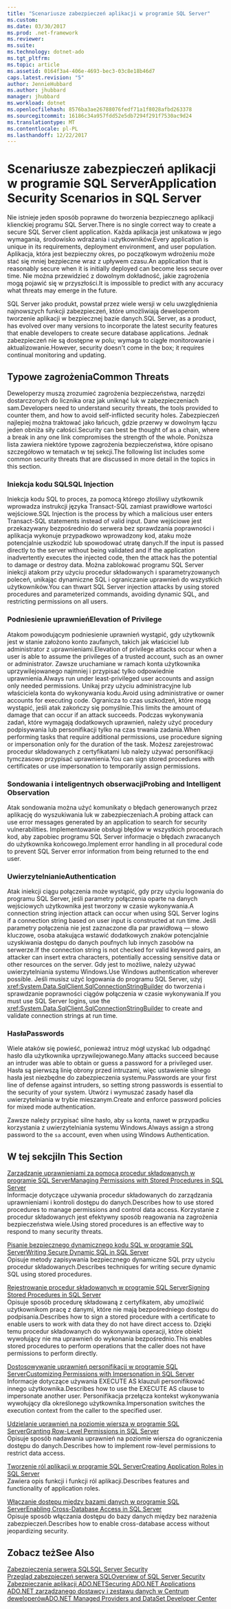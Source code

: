 ```yaml
---
title: "Scenariusze zabezpieczeń aplikacji w programie SQL Server"
ms.custom: 
ms.date: 03/30/2017
ms.prod: .net-framework
ms.reviewer: 
ms.suite: 
ms.technology: dotnet-ado
ms.tgt_pltfrm: 
ms.topic: article
ms.assetid: 0164f3a4-406e-4693-bec3-03c8e18b46d7
caps.latest.revision: "5"
author: JennieHubbard
ms.author: jhubbard
manager: jhubbard
ms.workload: dotnet
ms.openlocfilehash: 8576ba3ae26788076fedf71a1f8028afbd263378
ms.sourcegitcommit: 16186c34a957fdd52e5db7294f291f7530ac9d24
ms.translationtype: MT
ms.contentlocale: pl-PL
ms.lasthandoff: 12/22/2017
---
```

# <a name="application-security-scenarios-in-sql-server"></a><span data-ttu-id="bcfb9-102">Scenariusze zabezpieczeń aplikacji w programie SQL Server</span><span class="sxs-lookup"><span data-stu-id="bcfb9-102">Application Security Scenarios in SQL Server</span></span>
<span data-ttu-id="bcfb9-103">Nie istnieje jeden sposób poprawne do tworzenia bezpiecznego aplikacji klienckiej programu SQL Server.</span><span class="sxs-lookup"><span data-stu-id="bcfb9-103">There is no single correct way to create a secure SQL Server client application.</span></span> <span data-ttu-id="bcfb9-104">Każda aplikacja jest unikatowa w jego wymagania, środowisko wdrażania i użytkowników.</span><span class="sxs-lookup"><span data-stu-id="bcfb9-104">Every application is unique in its requirements, deployment environment, and user population.</span></span> <span data-ttu-id="bcfb9-105">Aplikacja, która jest bezpieczny okres, po początkowym wdrożeniu może stać się mniej bezpieczne wraz z upływem czasu.</span><span class="sxs-lookup"><span data-stu-id="bcfb9-105">An application that is reasonably secure when it is initially deployed can become less secure over time.</span></span> <span data-ttu-id="bcfb9-106">Nie można przewidzieć z dowolnym dokładność, jakie zagrożenia mogą pojawić się w przyszłości.</span><span class="sxs-lookup"><span data-stu-id="bcfb9-106">It is impossible to predict with any accuracy what threats may emerge in the future.</span></span>  
  
 <span data-ttu-id="bcfb9-107">SQL Server jako produkt, powstał przez wiele wersji w celu uwzględnienia najnowszych funkcji zabezpieczeń, które umożliwiają deweloperom tworzenie aplikacji w bezpiecznej bazie danych.</span><span class="sxs-lookup"><span data-stu-id="bcfb9-107">SQL Server, as a product, has evolved over many versions to incorporate the latest security features that enable developers to create secure database applications.</span></span> <span data-ttu-id="bcfb9-108">Jednak zabezpieczeń nie są dostępne w polu; wymaga to ciągłe monitorowanie i aktualizowanie.</span><span class="sxs-lookup"><span data-stu-id="bcfb9-108">However, security doesn't come in the box; it requires continual monitoring and updating.</span></span>  
  
## <a name="common-threats"></a><span data-ttu-id="bcfb9-109">Typowe zagrożenia</span><span class="sxs-lookup"><span data-stu-id="bcfb9-109">Common Threats</span></span>  
 <span data-ttu-id="bcfb9-110">Deweloperzy muszą zrozumieć zagrożenia bezpieczeństwa, narzędzi dostarczonych do licznika oraz jak uniknąć luk w zabezpieczeniach sam.</span><span class="sxs-lookup"><span data-stu-id="bcfb9-110">Developers need to understand security threats, the tools provided to counter them, and how to avoid self-inflicted security holes.</span></span> <span data-ttu-id="bcfb9-111">Zabezpieczeń najlepiej można traktować jako łańcuch, gdzie przerwy w dowolnym łączu jeden obniża siły całości.</span><span class="sxs-lookup"><span data-stu-id="bcfb9-111">Security can best be thought of as a chain, where a break in any one link compromises the strength of the whole.</span></span> <span data-ttu-id="bcfb9-112">Poniższa lista zawiera niektóre typowe zagrożenia bezpieczeństwa, które opisano szczegółowo w tematach w tej sekcji.</span><span class="sxs-lookup"><span data-stu-id="bcfb9-112">The following list includes some common security threats that are discussed in more detail in the topics in this section.</span></span>  
  
### <a name="sql-injection"></a><span data-ttu-id="bcfb9-113">Iniekcja kodu SQL</span><span class="sxs-lookup"><span data-stu-id="bcfb9-113">SQL Injection</span></span>  
 <span data-ttu-id="bcfb9-114">Iniekcja kodu SQL to proces, za pomocą którego złośliwy użytkownik wprowadza instrukcji języka Transact-SQL zamiast prawidłowe wartości wejściowe.</span><span class="sxs-lookup"><span data-stu-id="bcfb9-114">SQL Injection is the process by which a malicious user enters Transact-SQL statements instead of valid input.</span></span> <span data-ttu-id="bcfb9-115">Dane wejściowe jest przekazywany bezpośrednio do serwera bez sprawdzania poprawności i aplikacja wykonuje przypadkowo wprowadzony kod, ataku może potencjalnie uszkodzić lub spowodować utratę danych.</span><span class="sxs-lookup"><span data-stu-id="bcfb9-115">If the input is passed directly to the server without being validated and if the application inadvertently executes the injected code, then the attack has the potential to damage or destroy data.</span></span> <span data-ttu-id="bcfb9-116">Można zablokować programu SQL Server iniekcji atakom przy użyciu procedur składowanych i sparametryzowanych poleceń, unikając dynamiczne SQL i ograniczanie uprawnień do wszystkich użytkowników.</span><span class="sxs-lookup"><span data-stu-id="bcfb9-116">You can thwart SQL Server injection attacks by using stored procedures and parameterized commands, avoiding dynamic SQL, and restricting permissions on all users.</span></span>  
  
### <a name="elevation-of-privilege"></a><span data-ttu-id="bcfb9-117">Podniesienie uprawnień</span><span class="sxs-lookup"><span data-stu-id="bcfb9-117">Elevation of Privilege</span></span>  
 <span data-ttu-id="bcfb9-118">Atakom powodującym podniesienie uprawnień wystąpić, gdy użytkownik jest w stanie założono konto zaufanych, takich jak właściciel lub administrator z uprawnieniami.</span><span class="sxs-lookup"><span data-stu-id="bcfb9-118">Elevation of privilege attacks occur when a user is able to assume the privileges of a trusted account, such as an owner or administrator.</span></span> <span data-ttu-id="bcfb9-119">Zawsze uruchamiane w ramach konta użytkownika uprzywilejowanego najmniej i przypisać tylko odpowiednie uprawnienia.</span><span class="sxs-lookup"><span data-stu-id="bcfb9-119">Always run under least-privileged user accounts and assign only needed permissions.</span></span> <span data-ttu-id="bcfb9-120">Unikaj przy użyciu administracyjne lub właściciela konta do wykonywania kodu.</span><span class="sxs-lookup"><span data-stu-id="bcfb9-120">Avoid using administrative or owner accounts for executing code.</span></span> <span data-ttu-id="bcfb9-121">Ogranicza to czas uszkodzeń, które mogą wystąpić, jeśli atak zakończy się pomyślnie.</span><span class="sxs-lookup"><span data-stu-id="bcfb9-121">This limits the amount of damage that can occur if an attack succeeds.</span></span> <span data-ttu-id="bcfb9-122">Podczas wykonywania zadań, które wymagają dodatkowych uprawnień, należy użyć procedury podpisywania lub personifikacji tylko na czas trwania zadania.</span><span class="sxs-lookup"><span data-stu-id="bcfb9-122">When performing tasks that require additional permissions, use procedure signing or impersonation only for the duration of the task.</span></span> <span data-ttu-id="bcfb9-123">Możesz zarejestrować procedur składowanych z certyfikatami lub należy używać personifikacji tymczasowo przypisać uprawnienia.</span><span class="sxs-lookup"><span data-stu-id="bcfb9-123">You can sign stored procedures with certificates or use impersonation to temporarily assign permissions.</span></span>  
  
### <a name="probing-and-intelligent-observation"></a><span data-ttu-id="bcfb9-124">Sondowania i inteligentnych obserwacji</span><span class="sxs-lookup"><span data-stu-id="bcfb9-124">Probing and Intelligent Observation</span></span>  
 <span data-ttu-id="bcfb9-125">Atak sondowania można użyć komunikaty o błędach generowanych przez aplikację do wyszukiwania luk w zabezpieczeniach.</span><span class="sxs-lookup"><span data-stu-id="bcfb9-125">A probing attack can use error messages generated by an application to search for security vulnerabilities.</span></span> <span data-ttu-id="bcfb9-126">Implementowanie obsługi błędów w wszystkich procedurach kod, aby zapobiec programu SQL Server informacje o błędach zwracanych do użytkownika końcowego.</span><span class="sxs-lookup"><span data-stu-id="bcfb9-126">Implement error handling in all procedural code to prevent SQL Server error information from being returned to the end user.</span></span>  
  
### <a name="authentication"></a><span data-ttu-id="bcfb9-127">Uwierzytelnianie</span><span class="sxs-lookup"><span data-stu-id="bcfb9-127">Authentication</span></span>  
 <span data-ttu-id="bcfb9-128">Atak iniekcji ciągu połączenia może wystąpić, gdy przy użyciu logowania do programu SQL Server, jeśli parametry połączenia oparte na danych wejściowych użytkownika jest tworzony w czasie wykonywania.</span><span class="sxs-lookup"><span data-stu-id="bcfb9-128">A connection string injection attack can occur when using SQL Server logins if a connection string based on user input is constructed at run time.</span></span> <span data-ttu-id="bcfb9-129">Jeśli parametry połączenia nie jest zaznaczone dla par prawidłową — słowo kluczowe, osoba atakująca wstawić dodatkowych znaków potencjalnie uzyskiwania dostępu do danych poufnych lub innych zasobów na serwerze.</span><span class="sxs-lookup"><span data-stu-id="bcfb9-129">If the connection string is not checked for valid keyword pairs, an attacker can insert extra characters, potentially accessing sensitive data or other resources on the server.</span></span> <span data-ttu-id="bcfb9-130">Gdy jest to możliwe, należy używać uwierzytelniania systemu Windows.</span><span class="sxs-lookup"><span data-stu-id="bcfb9-130">Use Windows authentication wherever possible.</span></span> <span data-ttu-id="bcfb9-131">Jeśli musisz użyć logowania do programu SQL Server, użyj <xref:System.Data.SqlClient.SqlConnectionStringBuilder> do tworzenia i sprawdzanie poprawności ciągów połączenia w czasie wykonywania.</span><span class="sxs-lookup"><span data-stu-id="bcfb9-131">If you must use SQL Server logins, use the <xref:System.Data.SqlClient.SqlConnectionStringBuilder> to create and validate connection strings at run time.</span></span>  
  
### <a name="passwords"></a><span data-ttu-id="bcfb9-132">Hasła</span><span class="sxs-lookup"><span data-stu-id="bcfb9-132">Passwords</span></span>  
 <span data-ttu-id="bcfb9-133">Wiele ataków się powieść, ponieważ intruz mógł uzyskać lub odgadnąć hasło dla użytkownika uprzywilejowanego.</span><span class="sxs-lookup"><span data-stu-id="bcfb9-133">Many attacks succeed because an intruder was able to obtain or guess a password for a privileged user.</span></span> <span data-ttu-id="bcfb9-134">Hasła są pierwszą linię obrony przed intruzami, więc ustawienie silnego hasła jest niezbędne do zabezpieczenia systemu.</span><span class="sxs-lookup"><span data-stu-id="bcfb9-134">Passwords are your first line of defense against intruders, so setting strong passwords is essential to the security of your system.</span></span> <span data-ttu-id="bcfb9-135">Utwórz i wymuszać zasady haseł dla uwierzytelniania w trybie mieszanym.</span><span class="sxs-lookup"><span data-stu-id="bcfb9-135">Create and enforce password policies for mixed mode authentication.</span></span>  
  
 <span data-ttu-id="bcfb9-136">Zawsze należy przypisać silne hasło, aby `sa` konta, nawet w przypadku korzystania z uwierzytelniania systemu Windows.</span><span class="sxs-lookup"><span data-stu-id="bcfb9-136">Always assign a strong password to the `sa` account, even when using Windows Authentication.</span></span>  
  
## <a name="in-this-section"></a><span data-ttu-id="bcfb9-137">W tej sekcji</span><span class="sxs-lookup"><span data-stu-id="bcfb9-137">In This Section</span></span>  
 [<span data-ttu-id="bcfb9-138">Zarządzanie uprawnieniami za pomocą procedur składowanych w programie SQL Server</span><span class="sxs-lookup"><span data-stu-id="bcfb9-138">Managing Permissions with Stored Procedures in SQL Server</span></span>](../../../../../docs/framework/data/adonet/sql/managing-permissions-with-stored-procedures-in-sql-server.md)  
 <span data-ttu-id="bcfb9-139">Informacje dotyczące używania procedur składowanych do zarządzania uprawnieniami i kontroli dostępu do danych.</span><span class="sxs-lookup"><span data-stu-id="bcfb9-139">Describes how to use stored procedures to manage permissions and control data access.</span></span> <span data-ttu-id="bcfb9-140">Korzystanie z procedur składowanych jest efektywny sposób reagowania na zagrożenia bezpieczeństwa wiele.</span><span class="sxs-lookup"><span data-stu-id="bcfb9-140">Using stored procedures is an effective way to respond to many security threats.</span></span>  
  
 [<span data-ttu-id="bcfb9-141">Pisanie bezpiecznego dynamicznego kodu SQL w programie SQL Server</span><span class="sxs-lookup"><span data-stu-id="bcfb9-141">Writing Secure Dynamic SQL in SQL Server</span></span>](../../../../../docs/framework/data/adonet/sql/writing-secure-dynamic-sql-in-sql-server.md)  
 <span data-ttu-id="bcfb9-142">Opisuje metody zapisywania bezpiecznego dynamiczne SQL przy użyciu procedur składowanych.</span><span class="sxs-lookup"><span data-stu-id="bcfb9-142">Describes techniques for writing secure dynamic SQL using stored procedures.</span></span>  
  
 [<span data-ttu-id="bcfb9-143">Rejestrowanie procedur składowanych w programie SQL Server</span><span class="sxs-lookup"><span data-stu-id="bcfb9-143">Signing Stored Procedures in SQL Server</span></span>](../../../../../docs/framework/data/adonet/sql/signing-stored-procedures-in-sql-server.md)  
 <span data-ttu-id="bcfb9-144">Opisuje sposób procedurę składowaną z certyfikatem, aby umożliwić użytkownikom pracę z danymi, które nie mają bezpośredniego dostępu do podpisania.</span><span class="sxs-lookup"><span data-stu-id="bcfb9-144">Describes how to sign a stored procedure with a certificate to enable users to work with data they do not have direct access to.</span></span> <span data-ttu-id="bcfb9-145">Dzięki temu procedur składowanych do wykonywania operacji, które obiekt wywołujący nie ma uprawnień do wykonania bezpośrednio.</span><span class="sxs-lookup"><span data-stu-id="bcfb9-145">This enables stored procedures to perform operations that the caller does not have permissions to perform directly.</span></span>  
  
 [<span data-ttu-id="bcfb9-146">Dostosowywanie uprawnień personifikacji w programie SQL Server</span><span class="sxs-lookup"><span data-stu-id="bcfb9-146">Customizing Permissions with Impersonation in SQL Server</span></span>](../../../../../docs/framework/data/adonet/sql/customizing-permissions-with-impersonation-in-sql-server.md)  
 <span data-ttu-id="bcfb9-147">Informacje dotyczące używania EXECUTE AS klauzuli personifikować innego użytkownika.</span><span class="sxs-lookup"><span data-stu-id="bcfb9-147">Describes how to use the EXECUTE AS clause to impersonate another user.</span></span> <span data-ttu-id="bcfb9-148">Personifikacja przełącza kontekst wykonywania wywołujący dla określonego użytkownika.</span><span class="sxs-lookup"><span data-stu-id="bcfb9-148">Impersonation switches the execution context from the caller to the specified user.</span></span>  
  
 [<span data-ttu-id="bcfb9-149">Udzielanie uprawnień na poziomie wiersza w programie SQL Server</span><span class="sxs-lookup"><span data-stu-id="bcfb9-149">Granting Row-Level Permissions in SQL Server</span></span>](../../../../../docs/framework/data/adonet/sql/granting-row-level-permissions-in-sql-server.md)  
 <span data-ttu-id="bcfb9-150">Opisuje sposób nadawania uprawnień na poziomie wiersza do ograniczenia dostępu do danych.</span><span class="sxs-lookup"><span data-stu-id="bcfb9-150">Describes how to implement row-level permissions to restrict data access.</span></span>  
  
 [<span data-ttu-id="bcfb9-151">Tworzenie ról aplikacji w programie SQL Server</span><span class="sxs-lookup"><span data-stu-id="bcfb9-151">Creating Application Roles in SQL Server</span></span>](../../../../../docs/framework/data/adonet/sql/creating-application-roles-in-sql-server.md)  
 <span data-ttu-id="bcfb9-152">Zawiera opis funkcji i funkcji ról aplikacji.</span><span class="sxs-lookup"><span data-stu-id="bcfb9-152">Describes features and functionality of application roles.</span></span>  
  
 [<span data-ttu-id="bcfb9-153">Włączanie dostępu między bazami danych w programie SQL Server</span><span class="sxs-lookup"><span data-stu-id="bcfb9-153">Enabling Cross-Database Access in SQL Server</span></span>](../../../../../docs/framework/data/adonet/sql/enabling-cross-database-access-in-sql-server.md)  
 <span data-ttu-id="bcfb9-154">Opisuje sposób włączania dostępu do bazy danych między bez narażenia zabezpieczeń.</span><span class="sxs-lookup"><span data-stu-id="bcfb9-154">Describes how to enable cross-database access without jeopardizing security.</span></span>  
  
## <a name="see-also"></a><span data-ttu-id="bcfb9-155">Zobacz też</span><span class="sxs-lookup"><span data-stu-id="bcfb9-155">See Also</span></span>  
 [<span data-ttu-id="bcfb9-156">Zabezpieczenia serwera SQL</span><span class="sxs-lookup"><span data-stu-id="bcfb9-156">SQL Server Security</span></span>](../../../../../docs/framework/data/adonet/sql/sql-server-security.md)  
 [<span data-ttu-id="bcfb9-157">Przegląd zabezpieczeń serwera SQL</span><span class="sxs-lookup"><span data-stu-id="bcfb9-157">Overview of SQL Server Security</span></span>](../../../../../docs/framework/data/adonet/sql/overview-of-sql-server-security.md)  
 [<span data-ttu-id="bcfb9-158">Zabezpieczanie aplikacji ADO.NET</span><span class="sxs-lookup"><span data-stu-id="bcfb9-158">Securing ADO.NET Applications</span></span>](../../../../../docs/framework/data/adonet/securing-ado-net-applications.md)  
 [<span data-ttu-id="bcfb9-159">ADO.NET zarządzanego dostawcy i zestawu danych w Centrum deweloperów</span><span class="sxs-lookup"><span data-stu-id="bcfb9-159">ADO.NET Managed Providers and DataSet Developer Center</span></span>](http://go.microsoft.com/fwlink/?LinkId=217917)

